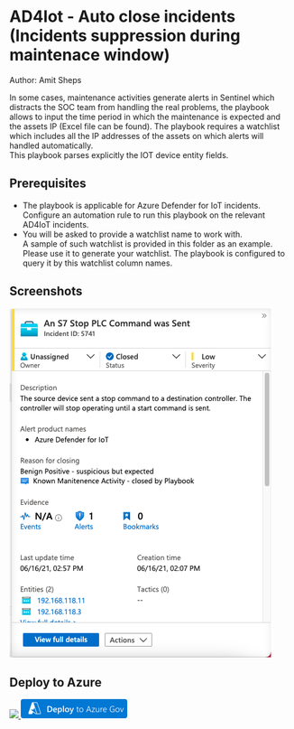 # AD4Iot - Auto close incidents (Incidents suppression during maintenace window)
Author: Amit Sheps

In some cases, maintenance activities generate alerts in Sentinel which distracts the SOC team from handling the real problems, the playbook allows to input the time period in which the maintenance is expected and the assets IP (Excel file can be found). The playbook requires a watchlist which includes all the IP addresses of the assets on which alerts will handled automatically.<br>
This playbook parses explicitly the IOT device entity fields. 


## Prerequisites
* The playbook is applicable for Azure Defender for IoT incidents. Configure an automation rule to run this playbook on the relevant AD4IoT incidents.
* You will be asked to provide a watchlist name to work with. <br>
A sample of such watchlist is provided in this folder as an example. Please use it to generate your watchlist. The playbook is configured to query it by this watchlist column names.<br>

## Screenshots
![screenshot1](./images/ClosedAlert.png)<br>


## Deploy to Azure
<a href="https://portal.azure.com/#create/Microsoft.Template/uri/https%3A%2F%2Fraw.githubusercontent.com%2FAzure%2FAzure-Sentinel%2Fmaster%2FPlaybooks%2FAD4IoT-AutoCloseIncidents%2Fazuredeploy.json" target="_blank">
    <img src="https://aka.ms/deploytoazurebutton""/>
</a>
<a href="https://portal.azure.us/#create/Microsoft.Template/uri/https%3A%2F%2Fraw.githubusercontent.com%2FAzure%2FAzure-Sentinel%2Fmaster%2FPlaybooks%2FAD4IoT-AutoCloseIncidents%2Fazuredeploy.json" target="_blank">
<img src="https://raw.githubusercontent.com/Azure/azure-quickstart-templates/master/1-CONTRIBUTION-GUIDE/images/deploytoazuregov.png"/>
</a>
